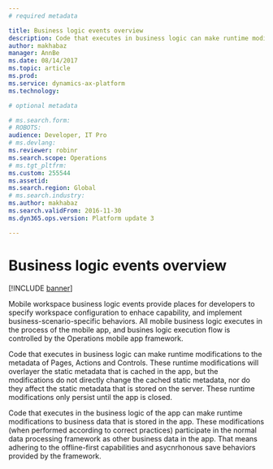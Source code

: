 ```yaml
---
# required metadata

title: Business logic events overview
description: Code that executes in business logic can make runtime modifications to the metadata of Pages, Actions and Controls.
author: makhabaz
manager: AnnBe
ms.date: 08/14/2017
ms.topic: article
ms.prod: 
ms.service: dynamics-ax-platform
ms.technology: 

# optional metadata

# ms.search.form: 
# ROBOTS: 
audience: Developer, IT Pro
# ms.devlang: 
ms.reviewer: robinr
ms.search.scope: Operations
# ms.tgt_pltfrm: 
ms.custom: 255544
ms.assetid: 
ms.search.region: Global
# ms.search.industry: 
ms.author: makhabaz
ms.search.validFrom: 2016-11-30
ms.dyn365.ops.version: Platform update 3

---
```


# Business logic events overview

[!INCLUDE [banner](../../includes/banner.md)]

Mobile workspace business logic events provide places for developers to specify workspace configuration to enhace capability, and implement business-scenario-specific behaviors. All mobile business logic executes in the process of the mobile app, and busines logic execution flow is controlled by the Operations mobile app framework. 

Code that executes in business logic can make runtime modifications to the metadata of Pages, Actions and Controls. These runtime modifications will overlayer the static metadata that is cached in the app, but the modifications do not directly change the cached static metadata, nor do they affect the static metadata that is stored on the server. These runtime modifications only persist until the app is closed. 

Code that executes in the business logic of the app can make runtime modifications to business data that is stored in the app. These modifications (when performed according to correct practices) participate in the normal data processing framework as other business data in the app. That means adhering to the offline-first capabilities and asycnrhonous save behaviors provided by the framework.


